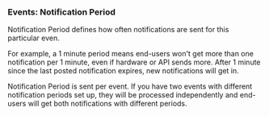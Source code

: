 ### Events: Notification Period

Notification Period defines how often notifications are sent for this particular even.

For example, a 1 minute period means end-users won't get more than one notification per 1 minute, even if hardware or API sends more. After 1 minute since the last posted notification expires, new notifications will get in.

Notification Period is sent per event. If you have two events with different notification periods set up, they will be processed independently and end-users will get both notifications with different periods.

